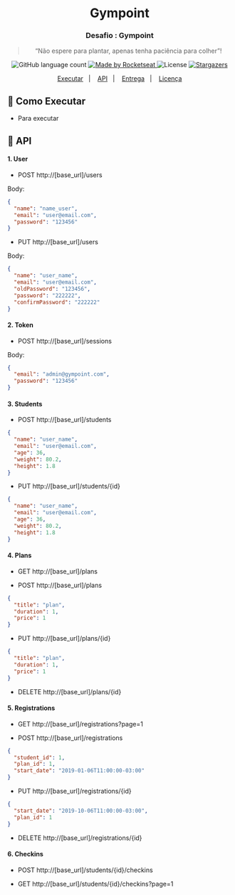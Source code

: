 <h1 align="center">
  Gympoint
</h1>

<h3 align="center">
  Desafio : Gympoint
</h3>

<blockquote align="center">“Não espere para plantar, apenas tenha paciência para colher”!</blockquote>

<p align="center">
  <img alt="GitHub language count" src="https://img.shields.io/github/languages/count/rocketseat/bootcamp-gostack-desafio-02?color=%2304D361">

  <a href="https://rocketseat.com.br">
    <img alt="Made by Rocketseat" src="https://img.shields.io/badge/made%20by-Rocketseat-%2304D361">
  </a>

  <img alt="License" src="https://img.shields.io/badge/license-MIT-%2304D361">

  <a href="https://github.com/Rocketseat/bootcamp-gostack-desafio-02/stargazers">
    <img alt="Stargazers" src="https://img.shields.io/github/stars/rocketseat/bootcamp-gostack-desafio-02?style=social">
  </a>
</p>

<p align="center">
  <a href="#rocket-como-executar">Executar</a>&nbsp;&nbsp;&nbsp;|&nbsp;&nbsp;&nbsp;
    <a href="#rocket-api">API</a>&nbsp;&nbsp;&nbsp;|&nbsp;&nbsp;&nbsp;
  <a href="#-entrega">Entrega</a>&nbsp;&nbsp;&nbsp;|&nbsp;&nbsp;&nbsp;
  <a href="#memo-licença">Licença</a>
</p>

## :rocket: Como Executar

- Para executar

## :rocket: API

#### 1. User

- POST http://[base_url]/users

Body:

```json
{
  "name": "name_user",
  "email": "user@email.com",
  "password": "123456"
}
```

- PUT http://[base_url]/users

Body:

```json
{
  "name": "user_name",
  "email": "user@email.com",
  "oldPassword": "123456",
  "password": "222222",
  "confirmPassword": "222222"
}
```

#### 2. Token

- POST http://[base_url]/sessions

Body:

```json
{
  "email": "admin@gympoint.com",
  "password": "123456"
}
```

#### 3. Students

- POST http://[base_url]/students

```json
{
  "name": "user_name",
  "email": "user@email.com",
  "age": 36,
  "weight": 80.2,
  "height": 1.8
}
```

- PUT http://[base_url]/students/{id}

```json
{
  "name": "user_name",
  "email": "user@email.com",
  "age": 36,
  "weight": 80.2,
  "height": 1.8
}
```

#### 4. Plans

- GET http://[base_url]/plans

- POST http://[base_url]/plans

```json
{
  "title": "plan",
  "duration": 1,
  "price": 1
}
```

- PUT http://[base_url]/plans/{id}

```json
{
  "title": "plan",
  "duration": 1,
  "price": 1
}
```

- DELETE http://[base_url]/plans/{id}

#### 5. Registrations

- GET http://[base_url]/registrations?page=1

- POST http://[base_url]/registrations

```json
{
  "student_id": 1,
  "plan_id": 1,
  "start_date": "2019-01-06T11:00:00-03:00"
}
```

- PUT http://[base_url]/registrations/{id}

```json
{
  "start_date": "2019-10-06T11:00:00-03:00",
  "plan_id": 1
}
```

- DELETE http://[base_url]/registrations/{id}

#### 6. Checkins

- POST http://[base_url]/students/{id}/checkins

- GET http://[base_url]/students/{id}/checkins?page=1

